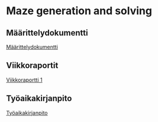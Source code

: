 # Maze generation and solving

## Määrittelydokumentti

[Määrittelydokumentti](https://github.com/juliapalorinne/mazegenerationandsolving/blob/master/documentation/maarittely.md)

## Viikkoraportit

[Viikkoraportti 1](https://github.com/juliapalorinne/mazegenerationandsolving/blob/master/documentation/viikkoraportti1.md)


## Työaikakirjanpito

[Työaikakirjanpito](https://github.com/juliapalorinne/mazegenerationandsolving/blob/master/documentation/tyoaikakirjanpito.md)
